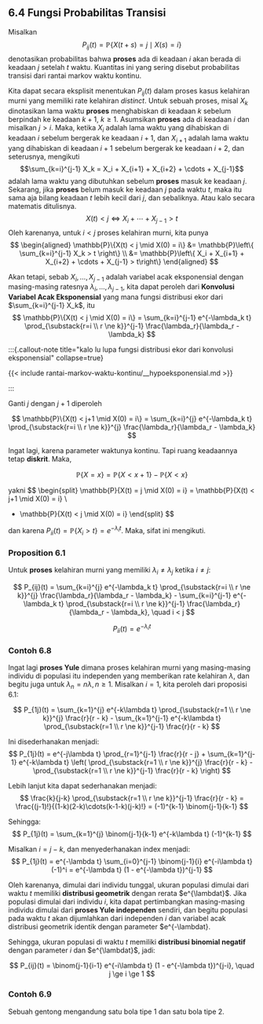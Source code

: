 ## 6.4 Fungsi Probabilitas Transisi

Misalkan $$P_{ij}(t) = \mathbb{P}\{X(t + s) = j \mid X(s) = i\}$$ denotasikan probabilitas bahwa **proses** ada di keadaan $i$ akan berada di keadaan $j$ setelah $t$ waktu. Kuantitas ini yang sering disebut probabilitas transisi dari rantai markov waktu kontinu.

Kita dapat secara eksplisit menentukan $P_{ij}(t)$ dalam proses kasus kelahiran murni yang memiliki rate kelahiran *distinct*. Untuk sebuah proses, misal $X_k$ dinotasikan lama waktu **proses** menghabiskan di keadaan $k$ sebelum berpindah ke keadaan $k+1$, $k \geq 1$. Asumsikan **proses** ada di keadaan $i$ dan misalkan $j> i$. Maka, ketika $X_i$ adalah lama waktu yang dihabiskan di keadaan $i$ sebelum bergerak ke keadaan $i+1$, dan $X_{i+1}$ adalah lama waktu yang dihabiskan di keadaan $i+1$ sebelum bergerak ke keadaan $i+2$, dan seterusnya, mengikuti $$\sum_{k=i}^{j-1} X_k = X_i + X_{i+1} + X_{i+2} + \cdots + X_{j-1}$$ adalah lama waktu yang dibutuhkan sebelum **proses** masuk ke keadaan $j$. Sekarang, jika **proses** belum masuk ke keadaan $j$ pada waktu $t$, maka itu sama aja bilang keadaan $t$ lebih kecil dari $j$, dan sebaliknya. Atau kalo secara matematis ditulisnya. $$X(t)<j \iff X_i + \cdots + X_{j-1} > t$$
Oleh karenanya, untuk $i<j$ proses kelahiran murni, kita punya
$$
\begin{aligned}
\mathbb{P}\{X(t) < j \mid X(0) = i\} &= \mathbb{P}\left\{ \sum_{k=i}^{j-1} X_k > t \right\} \\
&= \mathbb{P}\left\{ X_i + X_{i+1} + X_{i+2} + \cdots + X_{j-1} > t\right\}
\end{aligned}
$$


Akan tetapi, sebab $X_i, \ldots,X_{j-1}$ adalah variabel acak eksponensial dengan masing-masing ratesnya $\lambda_i, \ldots, \lambda_{j-1}$, kita dapat peroleh dari **Konvolusi Variabel Acak Eksponensial** yang mana fungsi distribusi ekor dari $\sum_{k=i}^{j-1} X_k$, itu
$$
\mathbb{P}\{X(t) < j \mid X(0) = i\} = \sum_{k=i}^{j-1} e^{-\lambda_k t} \prod_{\substack{r=i \\ r \ne k}}^{j-1} \frac{\lambda_r}{\lambda_r - \lambda_k}
$$

:::{.callout-note title="kalo lu lupa fungsi distribusi ekor dari konvolusi eksponensial" collapse=true}

{{< include rantai-markov-waktu-kontinu/__hypoeksponensial.md >}}

:::

Ganti $j$ dengan $j+1$ diperoleh 

$$
\mathbb{P}\{X(t) < j+1 \mid X(0) = i\} = \sum_{k=i}^{j} e^{-\lambda_k t} \prod_{\substack{r=i \\ r \ne k}}^{j} \frac{\lambda_r}{\lambda_r - \lambda_k}
$$

Ingat lagi, karena parameter waktunya kontinu. Tapi ruang keadaannya tetap **diskrit**. Maka,

$$
\mathbb{P}\{X=x\}=\mathbb{P}\{X<x+1\} - \mathbb{P}\{X<x\}
$$

yakni
$$
\begin{split}
\mathbb{P}\{X(t) = j \mid X(0) = i\} = \mathbb{P}\{X(t) < j+1 \mid X(0) = i\} \\
- \mathbb{P}\{X(t) < j \mid X(0) = i\}
\end{split}
$$

dan karena $P_{ii}(t) = \mathbb{P}\{X_i > t\} = e^{-\lambda_i t}$. Maka, sifat ini mengikuti.

### Proposition 6.1  
Untuk **proses** kelahiran murni yang memiliki $\lambda_i \ne \lambda_j$ ketika $i \ne j$:

$$
P_{ij}(t) = \sum_{k=i}^{j} e^{-\lambda_k t} \prod_{\substack{r=i \\ r \ne k}}^{j} \frac{\lambda_r}{\lambda_r - \lambda_k} - \sum_{k=i}^{j-1} e^{-\lambda_k t} \prod_{\substack{r=i \\ r \ne k}}^{j-1} \frac{\lambda_r}{\lambda_r - \lambda_k}, \quad i < j
$$

$$
P_{ii}(t) = e^{-\lambda_i t}
$$

### Contoh 6.8

Ingat lagi **proses Yule** dimana proses kelahiran murni yang masing-masing individu di populasi itu independen yang memberikan rate kelahiran $\lambda$, dan begitu juga untuk $\lambda_n = n\lambda, n \geq 1$. Misalkan $i=1$, kita peroleh dari proposisi 6.1:

$$
P_{1j}(t) = \sum_{k=1}^{j} e^{-k\lambda t} \prod_{\substack{r=1 \\ r \ne k}}^{j} \frac{r}{r - k} - \sum_{k=1}^{j-1} e^{-k\lambda t} \prod_{\substack{r=1 \\ r \ne k}}^{j-1} \frac{r}{r - k}
$$

Ini disederhanakan menjadi:
$$
P_{1j}(t) = e^{-j\lambda t} \prod_{r=1}^{j-1} \frac{r}{r - j} + \sum_{k=1}^{j-1} e^{-k\lambda t} \left( \prod_{\substack{r=1 \\ r \ne k}}^{j} \frac{r}{r - k} - \prod_{\substack{r=1 \\ r \ne k}}^{j-1} \frac{r}{r - k} \right)
$$

Lebih lanjut kita dapat sederhanakan menjadi:
$$
\frac{k}{j-k} \prod_{\substack{r=1 \\ r \ne k}}^{j-1} \frac{r}{r - k} = \frac{(j-1)!}{(1-k)(2-k)\cdots(k-1-k)(j-k)!} = (-1)^{k-1} \binom{j-1}{k-1}
$$

Sehingga:
$$
P_{1j}(t) = \sum_{k=1}^{j} \binom{j-1}{k-1} e^{-k\lambda t} (-1)^{k-1}
$$

Misalkan $i = j-k$, dan menyederhanakan index menjadi:
$$
P_{1j}(t) = e^{-\lambda t} \sum_{i=0}^{j-1} \binom{j-1}{i} e^{-i\lambda t} (-1)^i = e^{-\lambda t} (1 - e^{-\lambda t})^{j-1}
$$

Oleh karenanya, dimulai dari individu tunggal, ukuran populasi dimulai dari waktu $t$ memiliki **distribusi geometrik** dengan rerata $e^{\lambdat}$. Jika populasi dimulai dari individu $i$, kita dapat pertimbangkan masing-masing individu dimulai dari **proses Yule independen** sendiri, dan begitu populasi pada waktu $t$ akan dijumlahkan dari independen $i$ dan variabel acak distribusi geometrik identik dengan parameter $e^{-\lambdat}.

Sehingga, ukuran populasi di waktu $t$ memiliki **distribusi binomial negatif** dengan parameter $i$ dan $e^{\lambdat}$, jadi:

$$
P_{ij}(t) = \binom{j-1}{i-1} e^{-i\lambda t} (1 - e^{-\lambda t})^{j-i}, \quad j \ge i \ge 1
$$

### Contoh 6.9
Sebuah gentong mengandung satu bola tipe 1 dan satu bola tipe 2. 